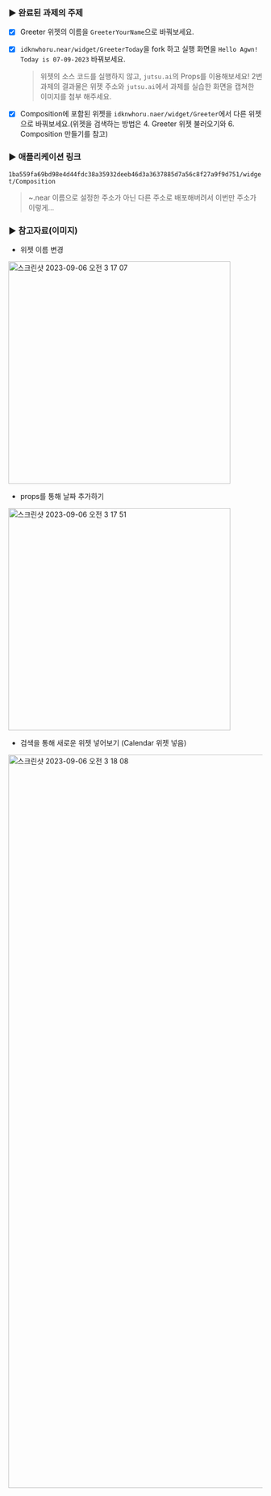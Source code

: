 ### ▶️ 완료된 과제의 주제
- [x] Greeter 위젯의 이름을 `GreeterYourName`으로 바꿔보세요.
- [x] `idknwhoru.near/widget/GreeterToday`을 fork 하고 실행 화면을 `Hello Agwn! Today is 07-09-2023` 바꿔보세요.
  > 위젯의 소스 코드를 실행하지 않고, `jutsu.ai`의 Props를 이용해보세요! 2번 과제의 결과물은 위젯 주소와 `jutsu.ai`에서 과제를 실습한 화면을 캡쳐한 이미지를 첨부 해주세요.
- [x] Composition에 포함된 위젯을 `idknwhoru.naer/widget/Greeter`에서 다른 위젯으로 바꿔보세요.(위젯을 검색하는 방법은 4. Greeter 위젯 불러오기와 6. Composition 만들기를 참고)


### ▶️ 애플리케이션 링크
`1ba559fa69bd98e4d44fdc38a35932deeb46d3a3637885d7a56c8f27a9f9d751/widget/Composition`
  > ~.near 이름으로 설정한 주소가 아닌 다른 주소로 배포해버려서 이번만 주소가 이렇게... 

### ▶️ 참고자료(이미지)

- 위젯 이름 변경
<img width="440" alt="스크린샷 2023-09-06 오전 3 17 07" src="https://github.com/lydiacho/collegium_BOS/assets/81505421/5fe9d318-0e0d-4a27-ae85-902fdacad481">

- props를 통해 날짜 추가하기
<img width="440" alt="스크린샷 2023-09-06 오전 3 17 51" src="https://github.com/lydiacho/collegium_BOS/assets/81505421/6993b055-5249-4a18-8dbc-40017031e52a">

- 검색을 통해 새로운 위젯 넣어보기 (Calendar 위젯 넣음) 
<img width="1451" alt="스크린샷 2023-09-06 오전 3 18 08" src="https://github.com/lydiacho/collegium_BOS/assets/81505421/533e2622-6829-4538-ba7e-281243e6df6d">
